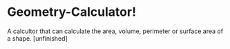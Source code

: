 # Geometry-Calculator!
A calcultor that can calculate the area, volume, perimeter or surface area of a shape.  [unfinished]
